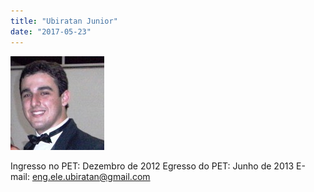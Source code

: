 ```yaml
---
title: "Ubiratan Junior"
date: "2017-05-23"
---
```


![](images/PICT0578_edit1.jpg)

Ingresso no PET: Dezembro de 2012 Egresso do PET: Junho de 2013 E-mail: [eng.ele.ubiratan@gmail.com](mailto://eng.ele.ubiratan@gmail.com "eng.ele.ubiratan@gmail.com")
